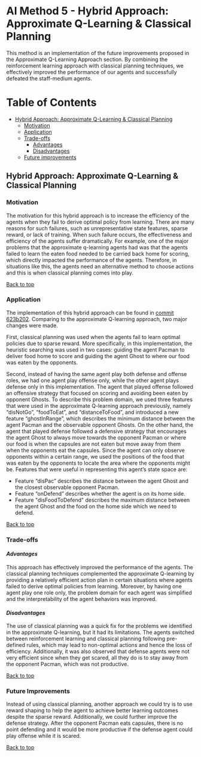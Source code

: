 # AI Method 5 - Hybrid Approach: Approximate Q-Learning & Classical Planning 

This method is an implementation of the future improvements proposed in the Approximate Q-Learning Approach section. By combining the reinforcement learning approach with classical planning techniques, we effectively improved the performance of our agents and successfully defeated the staff-medium agents.

# Table of Contents
- [Hybrid Approach: Approximate Q-Learning & Classical Planning ](#Hybrid-Approach)
  * [Motivation](#motivation)
  * [Application](#application)
  * [Trade-offs](#trade-offs)     
     - [Advantages](#advantages)
     - [Disadvantages](#disadvantages)
  * [Future improvements](#future-improvements)

## Hybrid Approach: Approximate Q-Learning & Classical Planning 

### Motivation  
The motivation for this hybrid approach is to increase the efficiency of the agents when they fail to derive optimal policy from learning. There are many reasons for such failures, such as unrepresentative state features, sparse reward, or lack of training. When such failure occurs, the effectiveness and efficiency of the agents suffer dramatically. For example, one of the major problems that the approximate q-learning agents had was that the agents failed to learn the eaten food needed to be carried back home for scoring, which directly impacted the performance of the agents. Therefore, in situations like this, the agents need an alternative method to choose actions and this is when classical planning comes into play.

[Back to top](#table-of-contents)

### Application  
The implementation of this hybrid approach can be found in [commit 623b202](https://github.com/COMP90054-classroom/contest-a-team/commit/623b2029ce2e02ecf1afbc671df5a9609a073c00). Comparing to the approximate Q-learning approach, two major changes were made. 

First, classical planning was used when the agents fail to learn optimal policies due to sparse reward. More specifically, in this implementation, the heuristic searching was used in two cases: guiding the agent Pacman to deliver food home to score and guiding the agent Ghost to where our food was eaten by the opponents. 

Second, instead of having the same agent play both defense and offense roles, we had one agent play offense only, while the other agent plays defense only in this implementation. The agent that played offense followed an offensive strategy that focused on scoring and avoiding been eaten by opponent Ghosts. To describe this problem domain,  we used three features that were used in the approximate Q-learning approach previously, namely “disNotGo”, “foodToEat”, and “distanceToFood”, and introduced a new feature “ghostInRange”, which describes the minimum distance between the agent Pacman and the observable opponent Ghosts. 
On the other hand, the agent that played defense followed a defensive strategy that encourages the agent Ghost to always move towards the opponent Pacman or where our food is when the capsules are not eaten but move away from them when the opponents eat the capsules. Since the agent can only observe opponents within a certain range, we used the positions of the food that was eaten by the opponents to locate the area where the opponents might be. Features that were useful in representing this agent’s state space are: 
*	Feature “disPac” describes the distance between the agent Ghost and the closest observable opponent Pacman.
*	Feature “onDefend” describes whether the agent is on its home side.
*	Feature "disFoodToDefend" describes the maximum distance between the agent Ghost and the food on the home side which we need to defend.

[Back to top](#table-of-contents)

### Trade-offs  
#### *Advantages*  
This approach has effectively improved the performance of the agents. The classical planning techniques complemented the approximate Q-learning by providing a relatively efficient action plan in certain situations where agents failed to derive optimal policies from learning. 
Moreover, by having one agent play one role only, the problem domain for each agent was simplified and the interpretability of the agent behaviors was improved. 

#### *Disadvantages*
The use of classical planning was a quick fix for the problems we identified in the approximate Q-learning, but it had its limitations. The agents switched between reinforcement learning and classical planning following pre-defined rules, which may lead to non-optimal actions and hence the loss of efficiency. 
Additionally, it was also observed that defense agents were not very efficient since when they get scared, all they do is to stay away from the opponent Pacman, which was not productive. 

[Back to top](#table-of-contents)

### Future Improvements  
Instead of using classical planning, another approach we could try is to use reward shaping to help the agent to achieve better learning outcomes despite the sparse reward. Additionally, we could further improve the defense strategy. After the opponent Pacman eats capsules, there is no point defending and it would be more productive if the defense agent could play offense while it is scared. 

[Back to top](#table-of-contents)
